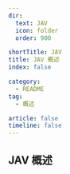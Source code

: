 ```yaml
---
dir:
  text: JAV
  icon: folder
  order: 900

shortTitle: JAV
title: JAV 概述
index: false

category: 
  - README
tag:
  - 概述

article: false
timeline: false
---
```


## JAV 概述